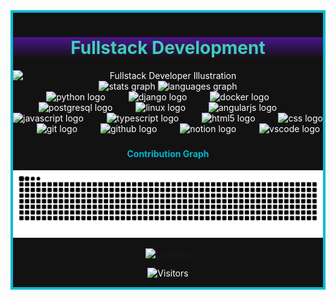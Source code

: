 <div style="border: 2px solid #00b8d4; border-radius: 10 px; padding: 20 px; margin-top: 20 px; background-color: #121212; color: #ffffff; ">

  <div style="border: 2px solid #00b8d4; border-radius: 10 px; padding: 20 px; margin-top: 20 px; background-color: #121212; color: #ffffff; margin-bottom: 8 px">

  <div align="center" style="background: linear-gradient(to bottom, #4a148c, #121212); padding: 8 px; border-radius: 10 px; font-size: 24 px; text-align: center; color: #3DCFB6; ">
    <h1>Fullstack Development</h1>
  </div>

<div align="center">
 <img src="https://user-images.githubusercontent.com/74038190/235224431-e8c8c12e-6826-47f1-89fb-2ddad83b3abf.gif" alt="Fullstack Developer Illustration" style="display: block; margin: 0 auto; max-width: 300 px; margin-bottom: 16 px; border-radius: 8 px; border-color: #121212">
</div>

 <div align="center" style="margin-bottom: 16 px">
  <img src="https://github-readme-stats.vercel.app/api?username=DomuStyle&hide_title=false&hide_rank=false&show_icons=true&include_all_commits=true&count_private=true&disable_animations=false&theme=tokyonight&locale=en&hide_border=false&order=1" height="150" alt="stats graph"  />
  <img src="https://github-readme-stats.vercel.app/api/top-langs?username=DomuStyle&locale=en&hide_title=false&layout=compact&card_width=320&langs_count=6&theme=tokyonight&hide_border=false&order=2" height="150" alt="languages graph"  />
 </div>

 <div align="center" style="margin-bottom: 16 px">
  <img src="https://cdn.jsdelivr.net/gh/devicons/devicon/icons/python/python-original.svg" height="40" alt="python logo" style="background-color: #121212;" />
  <img width="29" />
  <img src="https://cdn.jsdelivr.net/gh/devicons/devicon/icons/django/django-plain.svg" height="40" alt="django logo" style="background-color: #121212;"    />
  <img width="29" />
  <img src="https://cdn.jsdelivr.net/gh/devicons/devicon/icons/docker/docker-original.svg" height="40" alt="docker logo" style="background-color: #121212;" />
  <img width="29" />
  <img src="https://cdn.jsdelivr.net/gh/devicons/devicon/icons/postgresql/postgresql-original.svg" height="40" alt="postgresql logo" style="background-color: #121212;" />
  <img width="29" />
  <img src="https://cdn.jsdelivr.net/gh/devicons/devicon/icons/linux/linux-original.svg" height="40" alt="linux logo" style="background-color: #121212;" />
  <img width="29" />
  <img src="https://cdn.jsdelivr.net/gh/devicons/devicon/icons/angularjs/angularjs-original.svg" height="40" alt="angularjs logo" style="background-color: #121212;" />
  <img width="29" />
  <img src="https://cdn.jsdelivr.net/gh/devicons/devicon/icons/javascript/javascript-original.svg" height="40" alt="javascript logo" style="background-color: #121212;" />
  <img width="29" />
  <img src="https://cdn.jsdelivr.net/gh/devicons/devicon/icons/typescript/typescript-original.svg" height="40" alt="typescript logo" style="background-color: #121212;" />
  <img width="29" />
  <img src="https://cdn.jsdelivr.net/gh/devicons/devicon/icons/html5/html5-original.svg" height="40" alt="html5 logo" style="background-color: #121212;" />
  <img width="29" />
  <img src="https://cdn.jsdelivr.net/gh/devicons/devicon/icons/css3/css3-original.svg" height="40" alt="css logo" style="background-color: #121212;" />
  <img width="29" />
  <img src="https://cdn.jsdelivr.net/gh/devicons/devicon/icons/git/git-original.svg" height="40" alt="git logo" style="background-color: #121212;" />
  <img width="29" />
  <img src="https://cdn.jsdelivr.net/gh/devicons/devicon/icons/github/github-original.svg" height="40" alt="github logo" style="background-color: #121212;" />
  <img width="29" />
  <img src="https://cdn.jsdelivr.net/gh/devicons/devicon/icons/notion/notion-original.svg" height="40" alt="notion logo" style="background-color: #121212;" />
  <img width="29" />
  <img src="https://cdn.jsdelivr.net/gh/devicons/devicon/icons/vscode/vscode-original.svg" height="40" alt="vscode logo" style="background-color: #121212;" />
 </div>

###

 <h4 align="center" style="text-align: center; color: #00b8d4;">Contribution Graph</h4>
 <p style="text-align: center;">
   <img src="https://raw.githubusercontent.com/DomuStyle/DomuStyle/output/snake.svg" alt="Snake animation" />
 </p>

 <p align="center" style="text-align: center;">
  <a href="https://de.linkedin.com/in/dominik-marnet-4884ba341">
    <img src="https://img.shields.io/badge/LinkedIn-0077B5?style=for-the-badge&logo=linkedin&logoColor=white" alt="LinkedIn">
  </a>
 </p>

 <p align="center" style="text-align: center;">
  <img src="https://visitor-badge.laobi.icu/badge?page_id=DomuStyle.DomuStyle" alt="Visitors">
 </p>
</div>
